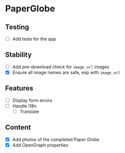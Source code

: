 # PaperGlobe

## Testing

- [ ] Add tests for the app

## Stability

- [ ] Add pre-download check for `image_url` images
- [x] Ensure all image names are safe, esp with `image_url`

## Features

- [ ] Display form errors
- [ ] Handle i18n
  - [ ] Translate

## Content

- [x] Add photos of the completed Paper Globe
- [x] Add OpenGraph properties
